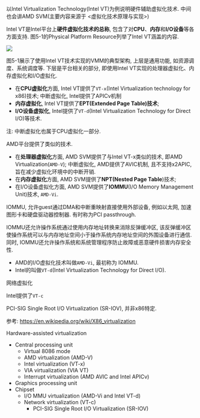 以Intel Virtualization Technology(Intel VT)为例说明硬件辅助虚拟化技术. 中间也会讲AMD SVM(主要内容来源于 <虚拟化技术原理与实现>)

Intel VT是Intel平台上**硬件虚拟化技术的总称**, 包含了对**CPU**、**内存**和**I/O设备**等各方面支持. 图5\-1的Physical Platform Resource列举了Intel VT涵盖的内容. 

![](./images/2019-07-01-17-59-30.png)

图5\-1展示了使用Intel VT技术实现的VMM的典型架构, 上层是通用功能, 如资源调度、系统调度等. 下层是平台相关的部分, 即使用Intel VT实现的处理器虚拟化、内存虚拟化和I/O虚拟化. 

- 在**CPU虚拟化**方面, Intel VT提供了`VT-x`(Intel Virtualization technology for x86)技术; 中断虚拟化, Intel提供了APICv机制
- **内存虚拟化**, Intel VT提供了**EPT(Extended Page Table)技术**; 
- **I/O设备虚拟化**, Intel提供了`VT-d`(Intel Virtualization Technology for Direct I/O)等技术.

注: 中断虚拟化也属于CPU虚拟化一部分.

AMD平台提供了类似的技术.

- 在**处理器虚拟化**方面, AMD SVM提供了与Intel VT-x类似的技术, 即AMD Virtualization(`AMD-V`); 中断虚拟化, AMD提供了AVIC机制, 且不支持x2APIC, 旨在减少虚拟化环境中的中断开销.
- 在**内存虚拟化**方面, AMD SVM提供了**NPT(Nested Page Table**)技术; 
- 在I/O设备虚拟化方面, AMD SVM提供了**IOMMU**(I/O Memory Management Unit)技术, `AMD-Vi`. 

IOMMU, 允许guest通过DMA和中断重映射直接使用外部设备, 例如以太网, 加速图形卡和硬盘驱动器控制器. 有时称为PCI passthrough. 

IOMMU还允许操作系统通过使用内存地址转换来消除反弹缓冲区, 该反弹缓冲区使操作系统可以与内存地址空间小于操作系统内存地址空间的外围设备进行通信. 同时, IOMMU还允许操作系统和系统管理程序防止故障或恶意硬件损害内存安全性. 

- AMD的I/O虚拟化技术叫做`AMD-Vi`, 最初称为 IOMMU.
- Intel的叫做`VT-d`(Intel Virtualization Technology for Direct I/O).


网络虚拟化

Intel提供了`VT-c`

PCI-SIG Single Root I/O Virtualization (SR-IOV), 并非x86特定.

参考: https://en.wikipedia.org/wiki/X86_virtualization

Hardware-assisted virtualization
* Central processing unit
    * Virtual 8086 mode
    * AMD virtualization (AMD-V)
    * Intel virtualization (VT-x)
    * VIA virtualization (VIA VT)
    * Interrupt virtualization (AMD AVIC and Intel APICv)
* Graphics processing unit
* Chipset
    * I/O MMU virtualization (AMD-Vi and Intel VT-d)
    * Network virtualization (VT-c)
        * PCI-SIG Single Root I/O Virtualization (SR-IOV) 